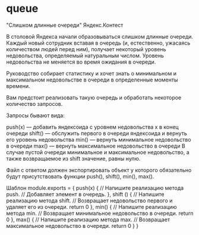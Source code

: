 # queue
"Слишком длинные очереди" Яндекс.Контест

В столовой Яндекса начали образовываться слишком длинные очереди. Каждый новый сотрудник вставая в очередь (и, естественно, ужасаясь количеством людей перед ним), получает некоторый уровень недовольства, определяемый натуральным числом. Уровень недовольства не меняется во время ожидания в очереди.

Руководство собирает статистику и хочет знать о минимальном и максимальном недовольстве в очереди в определенные моменты времени.

Вам предстоит реализовать такую очередь и обработать некоторое количество запросов.

Запросы бывают вида:

push(x) — добавить яндексоида с уровнем недовольства x в конец очереди
shift() — обслужить первого в очереди яндексоида и вернуть его уровень недовольства
min() — вернуть минимальное недовольство в очереди
max() — вернуть максимальное недовольство в очереди
В случае пустой очереди минимальное и максимальное недовольство, а также возвращаемое из shift значение, равны нулю.

Файл с ответом должен экспортировать объект у которого обязательно будут присутствовать функции push(), shift(), min(), max().

Шаблон
module.exports = {
  push(x) {
    // Напишите реализацию метода push.
    // Добавляет элемент в очередь.
  },
  shift () {
    // Напишите реализацию метода shift.
    // Возвращает недовольство первого и удаляет его из очереди.
    return 0
  },
  min() {
    // Напишите реализацию метода min.
    // Возвращает минимальное недовольство в очереди.
    return 0
  },
  max() {
    // Напишите реализацию метода max.
    // Возвращает максимальное недовольство в очереди.
    return 0
  }
}
